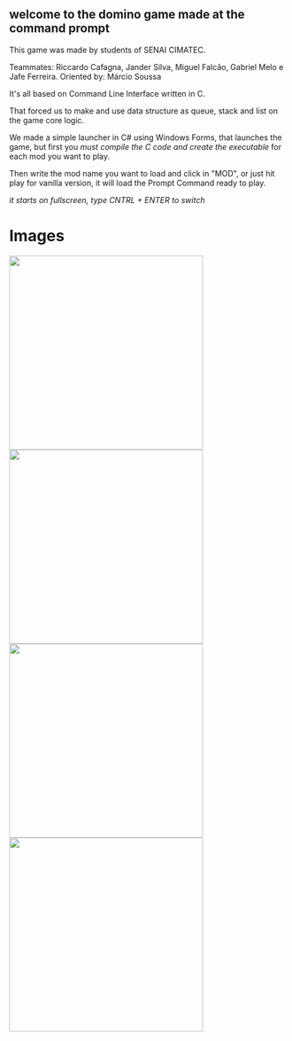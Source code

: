 ## welcome to the domino game made at the command prompt

This game was made by students of SENAI CIMATEC. 

Teammates: Riccardo Cafagna, Jander Silva, Miguel Falcão, Gabriel Melo e Jafe Ferreira. 
Oriented by: Márcio Soussa

It's all based on Command Line Interface written in C. 

That forced us to make and use data structure as queue, stack and list on the game core logic.

We made a simple launcher in C# using Windows Forms, that launches the game, but first you _must compile the C code and create the executable_ for each mod you want to play.

Then write the mod name you want to load and click in "MOD", or just hit play for vanilla version, it will load the Prompt Command ready to play.

*it starts on fullscreen, type CNTRL + ENTER to switch*

# Images
<img src="https://user-images.githubusercontent.com/32469468/84312902-1c55e480-ab3c-11ea-904e-f79a01741d13.jpg" width=350/>
<img src="https://user-images.githubusercontent.com/32469468/84312910-1e1fa800-ab3c-11ea-8225-41595eba6455.jpg" width=350/>
<img src="https://user-images.githubusercontent.com/32469468/84312913-1f50d500-ab3c-11ea-9f5d-8aaf87a576c4.jpg" width=350/>
<img src="https://user-images.githubusercontent.com/32469468/84312914-20820200-ab3c-11ea-91f5-a34cd7d032fd.jpg" width=350/>
